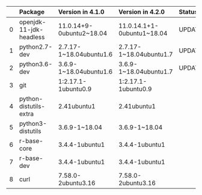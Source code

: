 <!-- markdown-link-check-disable -->

|    | Package                 | Version in 4.1.0         | Version in 4.2.0           | Status   |
|---:|:------------------------|:-------------------------|:---------------------------|:---------|
|  0 | openjdk-11-jdk-headless | 11.0.14+9-0ubuntu2~18.04 | 11.0.14.1+1-0ubuntu1~18.04 | UPDATED  |
|  1 | python2.7-dev           | 2.7.17-1~18.04ubuntu1.6  | 2.7.17-1~18.04ubuntu1.7    | UPDATED  |
|  2 | python3.6-dev           | 3.6.9-1~18.04ubuntu1.6   | 3.6.9-1~18.04ubuntu1.7     | UPDATED  |
|  3 | git                     | 1:2.17.1-1ubuntu0.9      | 1:2.17.1-1ubuntu0.9        |          |
|  4 | python-distutils-extra  | 2.41ubuntu1              | 2.41ubuntu1                |          |
|  5 | python3-distutils       | 3.6.9-1~18.04            | 3.6.9-1~18.04              |          |
|  6 | r-base-core             | 3.4.4-1ubuntu1           | 3.4.4-1ubuntu1             |          |
|  7 | r-base-dev              | 3.4.4-1ubuntu1           | 3.4.4-1ubuntu1             |          |
|  8 | curl                    | 7.58.0-2ubuntu3.16       | 7.58.0-2ubuntu3.16         |          |